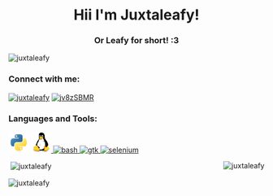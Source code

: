 <h1 align="center">Hii I'm Juxtaleafy!</h1>
<h3 align="center">Or Leafy for short! :3</h3>

<p align="left"> <img src="https://komarev.com/ghpvc/?username=juxtaleafy&label=Profile%20views&color=b32170&style=flat" alt="juxtaleafy" /> </p>

<h3 align="left">Connect with me:</h3>
<p align="left">
<a href="https://twitter.com/juxtaleafy" target="blank"><img align="center" src="https://raw.githubusercontent.com/rahuldkjain/github-profile-readme-generator/master/src/images/icons/Social/twitter.svg" alt="juxtaleafy" height="30" width="40" /></a>
<a href="https://discord.gg/jv8zSBMR" target="blank"><img align="center" src="https://raw.githubusercontent.com/rahuldkjain/github-profile-readme-generator/master/src/images/icons/Social/discord.svg" alt="jv8zSBMR" height="30" width="40" /></a>
</p>

<h3 align="left">Languages and Tools:</h3>
<p align="left"> <img src="https://raw.githubusercontent.com/devicons/devicon/master/icons/python/python-original.svg" alt="python" width="40" height="40"/> <a href="https://www.linux.org/" target="_blank" rel="noreferrer"> <img src="https://raw.githubusercontent.com/devicons/devicon/master/icons/linux/linux-original.svg" alt="linux" width="40" height="40"/> <a href="https://www.gnu.org/software/bash/" target="_blank" rel="noreferrer"> <img src="https://www.vectorlogo.zone/logos/gnu_bash/gnu_bash-icon.svg" alt="bash" width="40" height="40"/> </a> <a href="https://www.gtk.org/" target="_blank" rel="noreferrer"> <img src="https://upload.wikimedia.org/wikipedia/commons/7/71/GTK_logo.svg" alt="gtk" width="40" height="40"/> </a> </a> <a href="https://www.python.org" target="_blank" rel="noreferrer"> </a> <a href="https://www.selenium.dev" target="_blank" rel="noreferrer"> <img src="https://raw.githubusercontent.com/detain/svg-logos/780f25886640cef088af994181646db2f6b1a3f8/svg/selenium-logo.svg" alt="selenium" width="40" height="40"/> </a> </p>


<p><img align="right" src="https://github-readme-stats.vercel.app/api/top-langs?username=juxtaleafy&show_icons=true&locale=en&layout=compact" alt="juxtaleafy" /></p>

<p>&nbsp;<img align="center" src="https://github-readme-stats.vercel.app/api?username=juxtaleafy&show_icons=true&locale=en" alt="juxtaleafy" /></p>

<p><img align="center" src="https://github-readme-streak-stats.herokuapp.com/?user=juxtaleafy&" alt="juxtaleafy" /></p>
